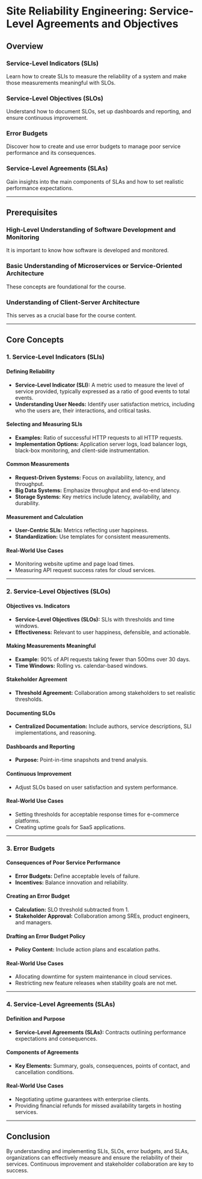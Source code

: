 # Site Reliability Engineering: Service-Level Agreements and Objectives

## Overview

### Service-Level Indicators (SLIs)
Learn how to create SLIs to measure the reliability of a system and make those measurements meaningful with SLOs.

### Service-Level Objectives (SLOs)
Understand how to document SLOs, set up dashboards and reporting, and ensure continuous improvement.

### Error Budgets
Discover how to create and use error budgets to manage poor service performance and its consequences.

### Service-Level Agreements (SLAs)
Gain insights into the main components of SLAs and how to set realistic performance expectations.

---

## Prerequisites

### High-Level Understanding of Software Development and Monitoring
It is important to know how software is developed and monitored.

### Basic Understanding of Microservices or Service-Oriented Architecture
These concepts are foundational for the course.

### Understanding of Client-Server Architecture
This serves as a crucial base for the course content.

---

## Core Concepts

### 1. Service-Level Indicators (SLIs)

#### Defining Reliability
- **Service-Level Indicator (SLI):** A metric used to measure the level of service provided, typically expressed as a ratio of good events to total events.
- **Understanding User Needs:** Identify user satisfaction metrics, including who the users are, their interactions, and critical tasks.

#### Selecting and Measuring SLIs
- **Examples:** Ratio of successful HTTP requests to all HTTP requests.
- **Implementation Options:** Application server logs, load balancer logs, black-box monitoring, and client-side instrumentation.

#### Common Measurements
- **Request-Driven Systems:** Focus on availability, latency, and throughput.
- **Big Data Systems:** Emphasize throughput and end-to-end latency.
- **Storage Systems:** Key metrics include latency, availability, and durability.

#### Measurement and Calculation
- **User-Centric SLIs:** Metrics reflecting user happiness.
- **Standardization:** Use templates for consistent measurements.

#### Real-World Use Cases
- Monitoring website uptime and page load times.
- Measuring API request success rates for cloud services.

---

### 2. Service-Level Objectives (SLOs)

#### Objectives vs. Indicators
- **Service-Level Objectives (SLOs):** SLIs with thresholds and time windows.
- **Effectiveness:** Relevant to user happiness, defensible, and actionable.

#### Making Measurements Meaningful
- **Example:** 90% of API requests taking fewer than 500ms over 30 days.
- **Time Windows:** Rolling vs. calendar-based windows.

#### Stakeholder Agreement
- **Threshold Agreement:** Collaboration among stakeholders to set realistic thresholds.

#### Documenting SLOs
- **Centralized Documentation:** Include authors, service descriptions, SLI implementations, and reasoning.

#### Dashboards and Reporting
- **Purpose:** Point-in-time snapshots and trend analysis.

#### Continuous Improvement
- Adjust SLOs based on user satisfaction and system performance.

#### Real-World Use Cases
- Setting thresholds for acceptable response times for e-commerce platforms.
- Creating uptime goals for SaaS applications.

---

### 3. Error Budgets

#### Consequences of Poor Service Performance
- **Error Budgets:** Define acceptable levels of failure.
- **Incentives:** Balance innovation and reliability.

#### Creating an Error Budget
- **Calculation:** SLO threshold subtracted from 1.
- **Stakeholder Approval:** Collaboration among SREs, product engineers, and managers.

#### Drafting an Error Budget Policy
- **Policy Content:** Include action plans and escalation paths.

#### Real-World Use Cases
- Allocating downtime for system maintenance in cloud services.
- Restricting new feature releases when stability goals are not met.

---

### 4. Service-Level Agreements (SLAs)

#### Definition and Purpose
- **Service-Level Agreements (SLAs):** Contracts outlining performance expectations and consequences.

#### Components of Agreements
- **Key Elements:** Summary, goals, consequences, points of contact, and cancellation conditions.

#### Real-World Use Cases
- Negotiating uptime guarantees with enterprise clients.
- Providing financial refunds for missed availability targets in hosting services.

---

## Conclusion
By understanding and implementing SLIs, SLOs, error budgets, and SLAs, organizations can effectively measure and ensure the reliability of their services. Continuous improvement and stakeholder collaboration are key to success.
